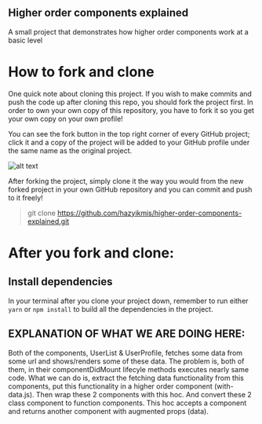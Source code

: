 ## Higher order components explained

A small project that demonstrates how higher order components work at a basic level

# How to fork and clone

One quick note about cloning this project. If you wish to make commits and push the code up after cloning this repo, you should fork the project first. In order to own your own copy of this repository, you have to fork it so you get your own copy on your own profile!

You can see the fork button in the top right corner of every GitHub project; click it and a copy of the project will be added to your GitHub profile under the same name as the original project.

![alt text](https://i.ibb.co/1YN7SJ6/Screen-Shot-2019-07-01-at-2-02-40-AM.png "image to fork button")

After forking the project, simply clone it the way you would from the new forked project in your own GitHub repository and you can commit and push to it freely!

> git clone https://github.com/hazyikmis/higher-order-components-explained.git

# After you fork and clone:

## Install dependencies

In your terminal after you clone your project down, remember to run either `yarn` or `npm install` to build all the dependencies in the project.


## EXPLANATION OF WHAT WE ARE DOING HERE:
Both of the components, UserList & UserProfile, fetches some data from some url and shows/renders some of these data.
The problem is, both of them, in their componentDidMount lifecyle methods executes nearly same code.
What we can do is, extract the fetching data functionality from this components, put this functionality in a higher order component (with-data.js).
Then wrap these 2 components with this hoc. And convert these 2 class component to function components.
This hoc accepts a component and returns another component with augmented props (data).